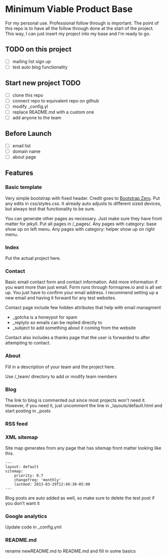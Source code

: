# Minimum Viable Product Base

For my personal use. Professional follow through is important. The point of this repo is to have all the follow through done at the start of the project. This way, I can just insert my project into my base and I'm ready to go.

## TODO on this project

 - [ ] mailing list sign up
 - [ ] test auto blog functionality

## Start new project TODO

 - [ ] clone this repo
 - [ ] connect repo to equivalent repo on github
 - [ ] modify _config.yl
 - [ ] replace README.md with a custom one
 - [ ] add anyone to the team

## Before Launch

 - [ ] email list
 - [ ] domain name
 - [ ] about page

## Features

### Basic template

Very simple bootstrap with fixed header. Credit goes to [Bootstrap Zero](https://www.bootstrapzero.com/bootstrap-template/basic). Put any edits in css/styles.css. It already auto adjusts to different sized devices, but always test that functionality to be sure.

You can generate other pages as necessary. Just make sure they have front matter for jekyll. Put all pages in /_pages/. Any pages with category: base show up on left menu. Any pages with category: helper show up on right menu.

### Index

Put the actual project here. 

### Contact

Basic email contact form and contact information. Add more information if you want more than just email. Form runs through formspree.io and is all set up. You just have to confirm your email address. I recommend setting up a new email and having it forward for any test websites.

Contact page include few hidden attributes that help with email managment
 - _gotcha is a honeypot for spam
 - _replyto so emails can be replied directly to
 - _subject to add something about it coming from the website

Contact also includes a thanks page that the user is forwarded to after attempting to contact.

### About

Fill in a description of your team and the project here.

Use /_team/ directory to add or modify team members

### Blog

The link to blog is commented out since most projects won't need it. However, if you need it, just uncomment the line in _layouts/default.html and start posting in _posts

### RSS feed


### XML sitemap

Site map generates from any page that has sitemap front matter looking like this. 
```
---
layout: default
sitemap:
    priority: 0.7
    changefreq: 'monthly'
    lastmod: 2013-03-29T12:49:30-05:00
---
```

Blog posts are auto added as well, so make sure to delete the test post if you don't want it

### Google analytics

Update code in _config.yml

### README.md

rename newREADME.md to README.md and fill in some basics
